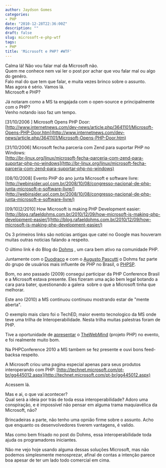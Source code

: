 ```yaml
---
author: Jaydson Gomes
categories:
- PHP
date: "2010-12-28T22:36:00Z"
description: ""
draft: false
slug: microsoft-e-php-wtf
tags:
- PHP
title: 'Microsoft e PHP? #WTF'
---
```


Calma lá! Não vou falar mal da Microsoft não.  
Quem me conhece nem vai ler o post por achar que vou falar mal ou algo do genêro.  
Falo mal do que tem que falar, e muita vezes brinco sobre o assunto.  
Mas agora é sério. Vamos lá.   
Microsoft e PHP?  

Já notaram como a MS ta engajada com o open-source e principalmente com o PHP?  
Venho notando isso faz um tempo.  

[31/10/2006 ] Microsoft Opens PHP Door:  
[http://www.internetnews.com/dev-news/article.php/3641101/Microsoft-Opens-PHP-Door.htm](http://www.internetnews.com/dev-news/article.php/3641101/Microsoft-Opens-PHP-Door.htm)

[31/10/2006] Microsoft fecha parceria com Zend para suportar PHP no Windows:  
[http://br-linux.org/linux/microsoft-fecha-parceria-com-zend-para-suportar-php-no-windows](http://br-linux.org/linux/microsoft-fecha-parceria-com-zend-para-suportar-php-no-windows)

[08/10/2008] Evento PHP do ano junta Microsoft e software livre:  
[http://webinsider.uol.com.br/2008/10/08/congresso-nacional-de-php-junta-microsoft-e-software-livre/](http://webinsider.uol.com.br/2008/10/08/congresso-nacional-de-php-junta-microsoft-e-software-livre/)

[09/10]2/2010] How Microsoft is making PHP Development easier:  
[http://blog.rafaeldohms.com.br/2010/12/09/how-microsoft-is-making-php-development-easier/](http://blog.rafaeldohms.com.br/2010/12/09/how-microsoft-is-making-php-development-easier/)

Os 3 primeiros links são notícias antigas que catei no Google mas houveram muitas outras noticias falando a respeito.  

O último link é do Blog do [Dohms](http://twitter.com/rdohms) , um cara bem ativo na comunidade PHP.  

Juntamente com o [Duodraco](http://twitter.com/duodraco) e com o [Augusto Pascutti](http://twitter.com/augustohp) o Dohms faz parte do grupo de usuários mais influente de PHP no Brasil, o [PHPSP](http://www.phpsp.org.br/).


Bom, no ano passado (2009) consegui participar da PHP Conference Brasil e a Microsoft estava presente. Eles fizeram uma ação bem legal botando a cara para bater, questionando a galera  sobre o que a Microsoft tinha que melhorar.  

Este ano (2010) a MS continuou continuou mostrando estar de "mente aberta".  

O exemplo mais claro foi o TechED, maior evento tecnologico da MS onde teve uma trilha de Interoperabilidade. Nesta trilha muitas palestras foram de PHP.  

Tive a oportunidade de [apresentar](http://jaydson.com/criando-aplicacoes-net-com-o-thewebmind) o [TheWebMind](http://thewebmind.org) (projeto PHP) no evento, e foi realmente muito bom.  

Na PHPConference 2010 a MS tambem se fez presente e ouvi bons feed-backsa respeito.  

A Microsoft criou uma pagina especial apenas para seus produtos interoperando com PHP: [http://technet.microsoft.com/pt-br/gg445012.aspx](http://technet.microsoft.com/pt-br/gg445012.aspx)  

Acessem lá.  

Mas e ai, o que vai acontecer?  
Qual será a ideia por trás de toda essa interoperabilidade?
Adoro uma conspiração, e é impossível não pensar em alguma trama maquiavélica da Microsoft, não?  

Brincadeiras a parte, não tenho uma opnião firme sobre o assunto. Acho que enquanto os desenvolvedores tiverem vantagens, é valido.  

Mas como bem frisado no post do Dohms, essa interoperabilidade toda ajuda os programadores iniciantes.  

Não me vejo hoje usando alguma dessas soluções Microsoft, mas não podemos simplesmente menosprezar, afinal de contas a intenção parece boa apesar de ter um lado todo comercial em cima.